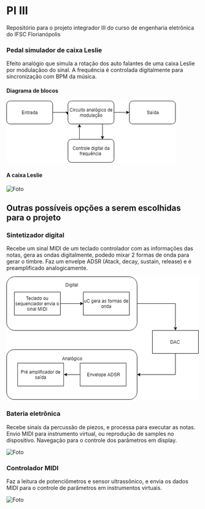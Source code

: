 # PI III
Repositório para o projeto integrador III do curso de engenharia eletrônica do IFSC Florianópolis

### Pedal simulador de caixa Leslie

Efeito analógio que simula a rotação dos auto falantes de uma caixa Leslie por modulaçãoo do sinal. A frequência é
controlada digitalmente para sincronização com BPM da música.

#### Diagrama de blocos

![Foto](https://github.com/diogo0001/PI_III/blob/master/images/Modulator%20Diagram.png)

#### A caixa Leslie

![Foto](https://2.bp.blogspot.com/-mL9AckHYdmQ/WniN47mAiwI/AAAAAAAAFA8/voqrqtyQam8Xzzmubx87KRZPkb8YrZk7wCLcBGAs/s1600/rotary_fig1-1.png)


## Outras possíveis opções a serem escolhidas para o projeto


### Sintetizador digital

Recebe um sinal MIDI de um teclado controlador com as informações das notas, gera as ondas digitalmente, podedo mixar 2 formas de onda
para gerar o timbre. Faz um envelpe ADSR (Atack, decay, sustain, release) e é preamplificado analogicamente.

![Foto](https://github.com/diogo0001/PI_III/blob/master/images/Diagram.png)


### Bateria eletrônica

Recebe sinais da percussão de piezos, e processa para executar as notas. 
Envio MIDI para instrumento virtual, ou reprodução de samples no dispositivo.
Navegação para o controle dos parâmetros em display.

![Foto](https://images-americanas.b2w.io/produtos/01/00/oferta/39993/7/39993780_1GG.jpg)

### Controlador MIDI

Faz a leitura de potenciômetros e sensor ultrassônico, e envia os dados MIDI 
para o controle de parâmetros em instrumentos virtuais.

![Foto](https://encrypted-tbn0.gstatic.com/images?q=tbn:ANd9GcRtxWY-4AN7EA7D_yhewy9r2RSekmYi3GKt43nv4YDEb3Ut3cKL_A)

